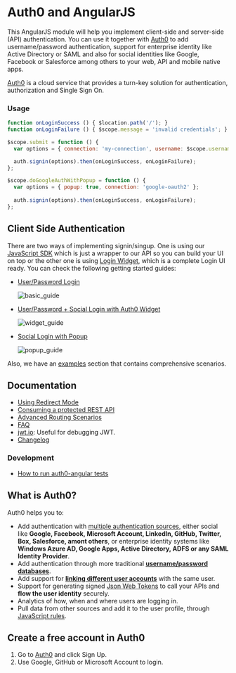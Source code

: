 # Auth0 and AngularJS

This AngularJS module will help you implement client-side and server-side (API) authentication. You can use it together with [Auth0](https://www.auth0.com) to add username/password authentication, support for enterprise identity like Active Directory or SAML and also for social identities like Google, Facebook or Salesforce among others to your web, API and mobile native apps.

[Auth0](https://www.auth0.com) is a cloud service that provides a turn-key solution for authentication, authorization and Single Sign On.

### Usage

```js
function onLoginSuccess () { $location.path('/'); }
function onLoginFailure () { $scope.message = 'invalid credentials'; }

$scope.submit = function () {
  var options = { connection: 'my-connection', username: $scope.username,  password: $scope.password }; 

  auth.signin(options).then(onLoginSuccess, onLoginFailure);
};

$scope.doGoogleAuthWithPopup = function () {
  var options = { popup: true, connection: 'google-oauth2' };
  
  auth.signin(options).then(onLoginSuccess, onLoginFailure);
};
```


## Client Side Authentication

There are two ways of implementing signin/singup. One is using our [JavaScript SDK](https://github.com/auth0/auth0.js) which is just a wrapper to our API so you can build your UI on top or the other one is using [Login Widget](https://docs.auth0.com/login-widget2), which is a complete Login UI ready. You can check the following getting started guides:

 * [User/Password Login](docs/jssdk.md)
    
   
   ![basic_guide](https://cloud.githubusercontent.com/assets/419703/2867713/35ac5914-d23a-11e3-91f9-b6365a10137f.gif)
 * [User/Password + Social Login with Auth0 Widget](docs/widget.md)
    
    
   ![widget_guide](https://cloud.githubusercontent.com/assets/419703/2867712/3580ca60-d23a-11e3-8312-636a309d7af0.gif)

 * [Social Login with Popup](docs/jssdk.md#social-authentication-with-popup)
  
   ![popup_guide](https://cloud.githubusercontent.com/assets/419703/2883025/e09a9158-d495-11e3-814b-32ae41ce1cc6.gif)


Also, we have an [examples](examples) section that contains comprehensive scenarios.

## Documentation
 * [Using Redirect Mode](docs/redirect.md) 
 * [Consuming a protected REST API](docs/backend.md)
 * [Advanced Routing Scenarios](docs/routing.md)
 * [FAQ](docs/faq.md)
 * [jwt.io](http://jwt.io/): Useful for debugging JWT.
 * [Changelog](CHANGELOG.md)

### Development 
 * [How to run auth0-angular tests](docs/testing.md)


## What is Auth0?

Auth0 helps you to:

* Add authentication with [multiple authentication sources](https://docs.auth0.com/identityproviders), either social like **Google, Facebook, Microsoft Account, LinkedIn, GitHub, Twitter, Box, Salesforce, amont others**, or enterprise identity systems like **Windows Azure AD, Google Apps, Active Directory, ADFS or any SAML Identity Provider**.
* Add authentication through more traditional **[username/password databases](https://docs.auth0.com/mysql-connection-tutorial)**.
* Add support for **[linking different user accounts](https://docs.auth0.com/link-accounts)** with the same user.
* Support for generating signed [Json Web Tokens](https://docs.auth0.com/jwt) to call your APIs and **flow the user identity** securely.
* Analytics of how, when and where users are logging in.
* Pull data from other sources and add it to the user profile, through [JavaScript rules](https://docs.auth0.com/rules).

## Create a free account in Auth0

1. Go to [Auth0](https://auth0.com) and click Sign Up.
2. Use Google, GitHub or Microsoft Account to login.
